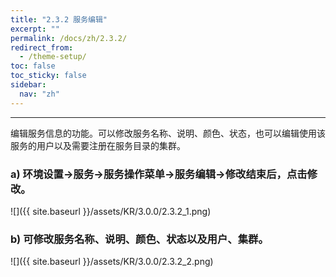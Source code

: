 ```yaml
---
title: "2.3.2 服务编辑"
excerpt: ""
permalink: /docs/zh/2.3.2/
redirect_from:
  - /theme-setup/
toc: false
toc_sticky: false
sidebar:
  nav: "zh"
---
```


---
编辑服务信息的功能。可以修改服务名称、说明、颜色、状态，也可以编辑使用该服务的用户以及需要注册在服务目录的集群。

### a\) 环境设置→服务→服务操作菜单→服务编辑→修改结束后，点击修改。
![]({{ site.baseurl }}/assets/KR/3.0.0/2.3.2_1.png)

### b\) 可修改服务名称、说明、颜色、状态以及用户、集群。
![]({{ site.baseurl }}/assets/KR/3.0.0/2.3.2_2.png)
